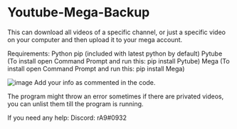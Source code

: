# Youtube-Mega-Backup

This can download all videos of a specific channel, or just a specific video on your computer and then upload it to your mega account.

Requirements:
Python
pip (included with latest python by default)
Pytube (To install open Command Prompt and run this: pip install Pytube)
Mega (To install open Command Prompt and run this: pip install Mega)


![image](https://user-images.githubusercontent.com/59440780/213869798-67a623ec-484f-4e70-aaca-ad7fded951b3.png)
Add your info as commented in the code.

The program might throw an error sometimes if there are privated videos, you can unlist them till the program is running.

If you need any help: 
Discord: rA9#0932
